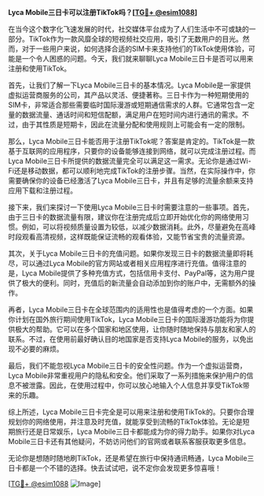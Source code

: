 **Lyca Mobile三日卡可以注册TikTok吗？[[TG💪+ @esim1088](https://t.me/s/esim1088)]**

在当今这个数字化飞速发展的时代，社交媒体平台成为了人们生活中不可或缺的一部分。TikTok作为一款风靡全球的短视频社交应用，吸引了无数用户的目光。然而，对于一些用户来说，如何选择合适的SIM卡来支持他们的TikTok使用体验，可能是一个令人困惑的问题。今天，我们就来聊聊Lyca Mobile三日卡是否可以用来注册和使用TikTok。

首先，让我们了解一下Lyca Mobile三日卡的基本情况。Lyca Mobile是一家提供虚拟运营商服务的公司，其产品以灵活、便捷著称。三日卡作为一种短期使用的SIM卡，非常适合那些需要临时国际漫游或短期通信需求的人群。它通常包含一定量的数据流量、通话时间和短信配额，满足用户在短时间内进行通讯的需求。不过，由于其性质是短期卡，因此在流量分配和使用规则上可能会有一定的限制。

那么，Lyca Mobile三日卡能否用于注册TikTok呢？答案是肯定的。TikTok是一款基于互联网的应用程序，只要你的设备能够连接到网络，就可以完成注册过程。而Lyca Mobile三日卡所提供的数据流量完全可以满足这一需求。无论你是通过Wi-Fi还是移动数据，都可以顺利地完成TikTok的注册步骤。当然，在实际操作中，你需要确保你的设备已经激活了Lyca Mobile三日卡，并且有足够的流量余额来支持应用下载和注册过程。

接下来，我们来探讨一下使用Lyca Mobile三日卡时需要注意的一些事项。首先，由于三日卡的数据流量有限，建议你在注册完成后立即开始优化你的网络使用习惯。例如，可以将视频质量设置为较低，以减少数据消耗。此外，尽量避免在高峰时段观看高清视频，这样既能保证流畅的观看体验，又能节省宝贵的流量资源。

其次，关于Lyca Mobile三日卡的充值问题。如果你发现三日卡的数据流量即将耗尽，可以通过Lyca Mobile的官方网站或者相关应用程序进行充值。值得注意的是，Lyca Mobile提供了多种充值方式，包括信用卡支付、PayPal等，这为用户提供了极大的便利。同时，充值后的新流量会自动添加到你的账户中，无需额外的操作。

再者，Lyca Mobile三日卡在全球范围内的适用性也是值得考虑的一个方面。如果你计划在国外旅行期间使用TikTok，Lyca Mobile三日卡的国际漫游功能将为你提供极大的帮助。它可以在多个国家和地区使用，让你随时随地保持与朋友和家人的联系。不过，在使用前最好确认目的地国家是否支持Lyca Mobile的服务，以免出现不必要的麻烦。

最后，我们不能忽视Lyca Mobile三日卡的安全性问题。作为一个虚拟运营商，Lyca Mobile非常重视用户的隐私和安全。他们采取了一系列措施来保护用户的信息不被泄露。因此，在使用过程中，你可以放心地输入个人信息并享受TikTok带来的乐趣。

综上所述，Lyca Mobile三日卡完全是可以用来注册和使用TikTok的。只要你合理规划你的网络使用，并注意及时充值，就能享受到流畅的TikTok体验。无论是短期旅行还是日常娱乐，Lyca Mobile三日卡都能成为你的得力助手。如果你对Lyca Mobile三日卡还有其他疑问，不妨访问他们的官网或者联系客服获取更多信息。

无论你是想随时随地刷TikTok，还是希望在旅行中保持通讯畅通，Lyca Mobile三日卡都是一个不错的选择。快去试试吧，说不定你会发现更多惊喜哦！

[[TG💪+ @esim1088](https://t.me/s/esim1088) ![Image](https://i.postimg.cc/4NQfJmqS/Snipaste-2025-05-13-00-14-12.png)]